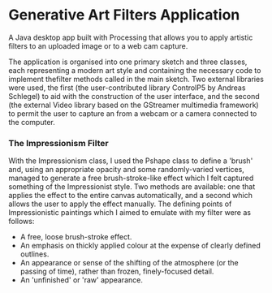 # Generative Art Filters Application

A Java desktop app built with Processing that allows you to apply artistic filters to an uploaded image or to a web cam capture.

The application is organised into one primary sketch and three classes, each representing a modern art style and containing the necessary code to implement thefilter methods called in the main sketch. Two external libraries were used, the first (the user-contributed library ControlP5 by Andreas Schlegel) to aid with the construction of the user interface, and the second (the external Video library based on the GStreamer multimedia framework) to permit the user to capture an from a webcam or a camera connected to the computer.

### The Impressionism Filter
With the Impressionism class, I used the Pshape class to define a 'brush' and, using an appropriate opacity and some randomly-varied vertices, managed to generate a free brush-stroke-like effect which I felt captured something of the Impressionist style. Two methods are available: one that applies the effect to the entire canvas automatically, and a second which allows the user to apply the effect manually.
The defining points of Impressionistic paintings which I aimed to emulate with my filter were as follows:
- A free, loose brush-stroke effect.
- An emphasis on thickly applied colour at the expense of clearly defined outlines.
- An appearance or sense of the shifting of the atmosphere (or the passing of time), rather
than frozen, finely-focused detail.
- An 'unfinished' or 'raw' appearance.

